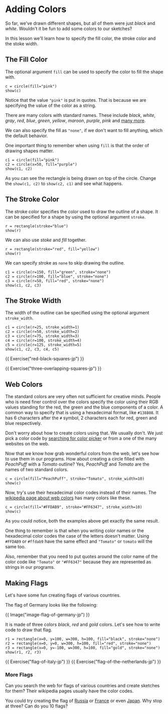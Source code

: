 # Adding Colors

So far, we've drawn different shapes, but all of them were just
_black_ and _white_. Wouldn't it be fun to add some colors to our sketches?

In this lesson we'll learn how to specify the fill color, the stroke color
and the stoke width.

## The Fill Color

The optional argument `fill` can be used to specify the color to fill
the shape with.

```{.joy .example}
c = circle(fill="pink")
show(c)
```

Notice that the value `"pink"` is put in quotes. That is because we are
specifying the value of the color as a string.

There are many colors with standard names. These include _black_, _white_,
_gray_, _red_, _blue_, _green_, _yellow_, _maroon_, _purple_, _pink_ and
[many more](https://en.wikipedia.org/wiki/Web_colors).

We can also specify the fill as `"none"`, if we don't want to fill
anything, which the default behavior.

One important thing to remember when using `fill` is that the order of
drawing shapes matter.

```{.joy .example}
c1 = circle(fill="pink")
c2 = circle(x=50, fill="purple")
show(c1, c2)
```

As you can see the rectangle is being drawn on top of the circle.
Change the `show(c1, c2)` to `show(c2, c1)` and see what happens.

## The Stroke Color

The stroke color specifies the color used to draw the outline of a shape.
It can be specified for a shape by using the optional argument `stroke`.

```{.joy .example}
r = rectangle(stroke="blue")
show(r)
```

We can also use _stoke_ and _fill_ together.

```{.joy .example}
r = rectangle(stroke="red", fill="yellow")
show(r)
```

We can specify stroke as `none` to skip drawing the outline.

```{.joy .example}
c1 = circle(r=150, fill="green", stroke="none")
c2 = circle(r=100, fill="blue", stroke="none")
c3 = circle(r=50, fill="red", stroke="none")
show(c1, c2, c3)
```

## The Stroke Width

The width of the outline can be specified using the optional argument
`stroke_width`.

```{.joy .example}
c1 = circle(r=25, stroke_width=1)
c2 = circle(r=50, stroke_width=2)
c3 = circle(r=75, stroke_width=3)
c4 = circle(r=100, stroke_width=4)
c5 = circle(r=125, stroke_width=5)
show(c1, c2, c3, c4, c5)
```

{{ Exercise("red-black-squares-jp") }}

{{ Exercise("three-overlapping-squares-jp") }}

## Web Colors

The standard colors are very often not sufficient for creative minds.
People who is need finer control over the colors specify the color
using their RGB values standing for the red, the green and the blue
components of a color. A common way to specify that is using a
hexadecimal format, like `#138808`. It has 6 characters after the `#`
symbol, 2 characters each for red, green and blue respectively.

Don't worry about how to create colors using that. We usually don't. We
just pick a color code by [searching for color picker](https://duckduckgo.com/?q=color+picker)
or from a one of the many websites on the web.

Now that we know how grab wonderful colors from the web, let's see how to
use them in our programs. How about creating a circle filled with _PeachPuff_ with a
_Tomato_ outline? Yes, _PeachPuff_ and _Tomato_ are the names of two standard colors.

```{.joy .example}
c = circle(fill="PeachPuff", stroke="Tomato", stroke_width=10)
show(c)
```

Now, try's use their hexadecimal color codes instead of their names. The
[wikipedia page about web colors](https://en.wikipedia.org/wiki/Web_colors)
has many colors like these.

```{.joy .example}
c = circle(fill="#FFDAB9", stroke="#FF6347", stroke_width=10)
show(c)
```

As you could notice, both the examples above get exactly the same result.

One thing to remember is that when you writing color names or the hexadecimal color codes
the case of the letters doesn't matter. Using `#FFDAB9` or `#ffdab9` have
the same effect and `"Tomato"` or `tomato` will the same too.

Also, remember that you need to put quotes around the color name of the
color code like `"Tomato"` or `"#FF6347"` because they are represented as
strings in our programs.

## Making Flags

Let's have some fun creating flags of various countries.

The flag of Germany looks like the following:

{{ Image("image-flag-of-germany-jp") }}

It is made of three colors _black_, _red_ and _gold_ colors. Let's see how to write code
to draw that flag.

```{.joy .example}
r1 = rectangle(x=0, y=100, w=300, h=100, fill="black", stroke="none")
r2 = rectangle(x=0, y=0, w=300, h=100, fill="red", stroke="none")
r3 = rectangle(x=0, y=-100, w=300, h=100, fill="gold", stroke="none")
show(r1, r2, r3)
```


{{ Exercise("flag-of-italy-jp") }}
{{ Exercise("flag-of-the-netherlands-jp") }}

### More Flags

Can you search the web for flags of various countries and create sketches
for them? Their wikipedia pages usually have the color codes.

You could try creating the flag of [Russia][] or [France][] or even [Japan][]. Why stop at three? Can do you 10 flags?

[Russia]: https://en.wikipedia.org/wiki/Flag_of_Russia
[France]: https://en.wikipedia.org/wiki/Flag_of_France
[Japan]: https://en.wikipedia.org/wiki/Flag_of_Japan
